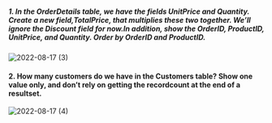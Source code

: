 ##### 1. In the OrderDetails table, we have the fields UnitPrice and Quantity. Create a new field,TotalPrice, that multiplies these two together. We’ll ignore the Discount field for now.In addition, show the OrderID, ProductID, UnitPrice, and Quantity. Order by OrderID and ProductID.
  
![2022-08-17 (3)](https://user-images.githubusercontent.com/111266884/185143437-712c1a54-416f-4341-8955-0aeefacd2f89.png)

#### 2. How many customers do we have in the Customers table? Show one value only, and don’t rely on getting the recordcount at the end of a resultset.

![2022-08-17 (4)](https://user-images.githubusercontent.com/111266884/185144604-bf99a65f-f76e-43c8-99f7-d032593feab0.png)

